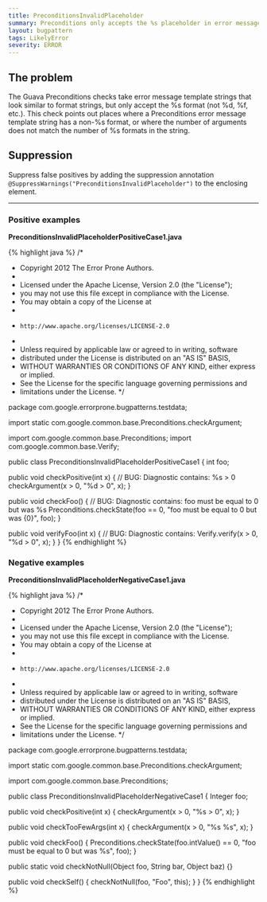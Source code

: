 ```yaml
---
title: PreconditionsInvalidPlaceholder
summary: Preconditions only accepts the %s placeholder in error message strings
layout: bugpattern
tags: LikelyError
severity: ERROR
---
```


<!--
*** AUTO-GENERATED, DO NOT MODIFY ***
To make changes, edit the @BugPattern annotation or the explanation in docs/bugpattern.
-->


## The problem
The Guava Preconditions checks take error message template strings that look
similar to format strings, but only accept the %s format (not %d, %f, etc.).
This check points out places where a Preconditions error message template string
has a non-%s format, or where the number of arguments does not match the number
of %s formats in the string.

## Suppression
Suppress false positives by adding the suppression annotation `@SuppressWarnings("PreconditionsInvalidPlaceholder")` to the enclosing element.

----------

### Positive examples
__PreconditionsInvalidPlaceholderPositiveCase1.java__

{% highlight java %}
/*
 * Copyright 2012 The Error Prone Authors.
 *
 * Licensed under the Apache License, Version 2.0 (the "License");
 * you may not use this file except in compliance with the License.
 * You may obtain a copy of the License at
 *
 *     http://www.apache.org/licenses/LICENSE-2.0
 *
 * Unless required by applicable law or agreed to in writing, software
 * distributed under the License is distributed on an "AS IS" BASIS,
 * WITHOUT WARRANTIES OR CONDITIONS OF ANY KIND, either express or implied.
 * See the License for the specific language governing permissions and
 * limitations under the License.
 */

package com.google.errorprone.bugpatterns.testdata;

import static com.google.common.base.Preconditions.checkArgument;

import com.google.common.base.Preconditions;
import com.google.common.base.Verify;

public class PreconditionsInvalidPlaceholderPositiveCase1 {
  int foo;

  public void checkPositive(int x) {
    // BUG: Diagnostic contains: %s > 0
    checkArgument(x > 0, "%d > 0", x);
  }

  public void checkFoo() {
    // BUG: Diagnostic contains: foo must be equal to 0 but was %s
    Preconditions.checkState(foo == 0, "foo must be equal to 0 but was {0}", foo);
  }

  public void verifyFoo(int x) {
    // BUG: Diagnostic contains:
    Verify.verify(x > 0, "%d > 0", x);
  }
}
{% endhighlight %}

### Negative examples
__PreconditionsInvalidPlaceholderNegativeCase1.java__

{% highlight java %}
/*
 * Copyright 2012 The Error Prone Authors.
 *
 * Licensed under the Apache License, Version 2.0 (the "License");
 * you may not use this file except in compliance with the License.
 * You may obtain a copy of the License at
 *
 *     http://www.apache.org/licenses/LICENSE-2.0
 *
 * Unless required by applicable law or agreed to in writing, software
 * distributed under the License is distributed on an "AS IS" BASIS,
 * WITHOUT WARRANTIES OR CONDITIONS OF ANY KIND, either express or implied.
 * See the License for the specific language governing permissions and
 * limitations under the License.
 */

package com.google.errorprone.bugpatterns.testdata;

import static com.google.common.base.Preconditions.checkArgument;

import com.google.common.base.Preconditions;

public class PreconditionsInvalidPlaceholderNegativeCase1 {
  Integer foo;

  public void checkPositive(int x) {
    checkArgument(x > 0, "%s > 0", x);
  }

  public void checkTooFewArgs(int x) {
    checkArgument(x > 0, "%s %s", x);
  }

  public void checkFoo() {
    Preconditions.checkState(foo.intValue() == 0, "foo must be equal to 0 but was %s", foo);
  }

  public static void checkNotNull(Object foo, String bar, Object baz) {}

  public void checkSelf() {
    checkNotNull(foo, "Foo", this);
  }
}
{% endhighlight %}

